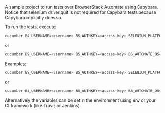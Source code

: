 A sample project to run tests over BrowserStack Automate using Capybara.
Notice that selenium driver.quit is not required for Capybara tests because Capybara implicitly does so.

To run the tests, execute:

```bash
cucumber BS_USERNAME=<username> BS_AUTHKEY=<access-key> SELENIUM_PLATFORM=<platform> SELENIUM_BROWSER=<browser-name>
```
or
```bash
cucumber BS_USERNAME=<username> BS_AUTHKEY=<access-key> BS_AUTOMATE_OS=<os> BS_AUTOMATE_OS_VERSION=<os-version> SELENIUM_BROWSER=<browser-name>
```

Examples:
```bash
cucumber BS_USERNAME=<username> BS_AUTHKEY=<access-key> SELENIUM_PLATFORM=WINDOWS SELENIUM_BROWSER=chrome
```
or
```bash
cucumber BS_USERNAME=<username> BS_AUTHKEY=<access-key> BS_AUTOMATE_OS="OS X" BS_AUTOMATE_OS_VERSION="Mountain Lion" SELENIUM_BROWSER="chrome"
```

Alternatively the variables can be set in the environment using env or your CI framework (like Travis or Jenkins)


